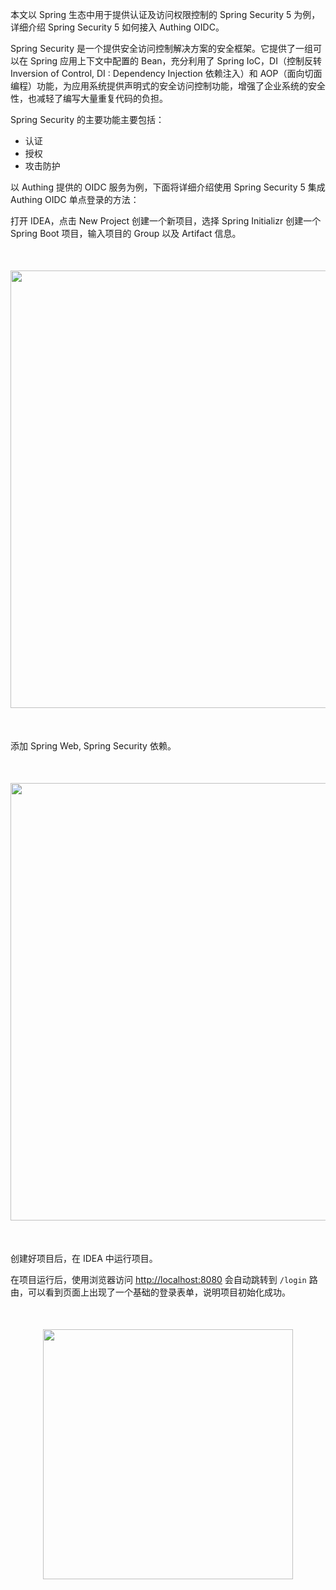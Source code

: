 <IntegrationDetailCard title="Spring Security 简述">

本文以 Spring 生态中用于提供认证及访问权限控制的 Spring Security 5 为例，详细介绍 Spring Security 5 如何接入 Authing OIDC。

Spring Security 是一个提供安全访问控制解决方案的安全框架。它提供了一组可以在 Spring 应用上下文中配置的 Bean，充分利用了 Spring IoC，DI（控制反转 Inversion of Control, DI : Dependency Injection 依赖注入）和 AOP（面向切面编程）功能，为应用系统提供声明式的安全访问控制功能，增强了企业系统的安全性，也减轻了编写大量重复代码的负担。

Spring Security 的主要功能主要包括：

- 认证
- 授权
- 攻击防护


以 Authing 提供的 OIDC 服务为例，下面将详细介绍使用 Spring Security 5 集成 Authing OIDC 单点登录的方法：

</IntegrationDetailCard>


<IntegrationDetailCard title="初始化 Spring boot 项目">

打开 IDEA，点击 New Project 创建一个新项目，选择 Spring Initializr 创建一个 Spring Boot 项目，输入项目的 Group 以及 Artifact 信息。
<img src="@imagesZhCn/integration/spring-security/stepnew1-1.png" height=700 style="display:block;margin:50px auto;">

[comment]: <> (输入项目的 Group 以及 Artifact 信息。)

[comment]: <> (<img src="@imagesZhCn/integration/spring-security/step1-2.png" height=700 style="display:block;margin:50px auto;">)
添加 Spring Web, Spring Security 依赖。
<img src="@imagesZhCn/integration/spring-security/stepnew1-2.png" height=700 style="display:block;margin:50px auto;">

创建好项目后，在 IDEA 中运行项目。

在项目运行后，使用浏览器访问 [http://localhost:8080](http://localhost:8080) 会自动跳转到 `/login` 路由，可以看到页面上出现了一个基础的登录表单，说明项目初始化成功。
<img src="@imagesZhCn/integration/spring-security/stepnew1-3.png" height=400 style="display:block;margin:50px auto;">

</IntegrationDetailCard>
